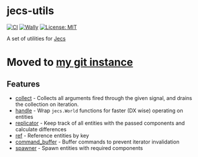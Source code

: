 # jecs-utils
[![CI](https://img.shields.io/github/actions/workflow/status/mark-marks/jecs-utils/ci.yml?style=for-the-badge&label=CI)](https://github.com/mark-marks/jecs-utils/actions/workflows/ci.yml)
[![Wally](https://img.shields.io/github/v/tag/mark-marks/jecs-utils?&style=for-the-badge)](https://wally.run/package/mark-marks/jecs-utils)
[![License: MIT](https://img.shields.io/badge/license-MIT-blue?style=for-the-badge)](https://github.com/Mark-Marks/jecs-utils/blob/main/LICENSE)

A set of utilities for [Jecs](https://github.com/ukendio/jecs)
<br/>

</div>

# Moved to [my git instance](https://git.devmarked.win/marked/hammer)

## Features

- [collect](/lib/collect.luau) - Collects all arguments fired through the given signal, and drains the collection on iteration.
- [handle](/lib/handle.luau) - Wrap `jecs.World` functions for faster (DX wise) operating on entities
- [replicator](/lib/replicator.luau) - Keep track of all entities with the passed components and calculate differences
- [ref](/lib/ref.luau) - Reference entities by key
- [command_buffer](/lib/command_buffer.luau) - Buffer commands to prevent iterator invalidation
- [spawner](/lib/spawner.luau) - Spawn entities with required components
